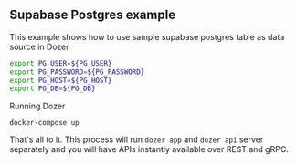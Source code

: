 ## Supabase Postgres example

This example shows how to use sample supabase postgres table as data source in Dozer

```bash
export PG_USER=${PG_USER}
export PG_PASSWORD=${PG_PASSWORD}
export PG_HOST=${PG_HOST}
export PG_DB=${PG_DB}
```

Running Dozer
```
docker-compose up
```

That's all to it. This process will run `dozer app` and `dozer api` server separately and you will have APIs instantly available over REST and gRPC.
